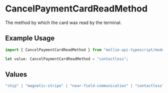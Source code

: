 # CancelPaymentCardReadMethod

The method by which the card was read by the terminal.

## Example Usage

```typescript
import { CancelPaymentCardReadMethod } from "mollie-api-typescript/models/operations";

let value: CancelPaymentCardReadMethod = "contactless";
```

## Values

```typescript
"chip" | "magnetic-stripe" | "near-field-communication" | "contactless" | "moto"
```